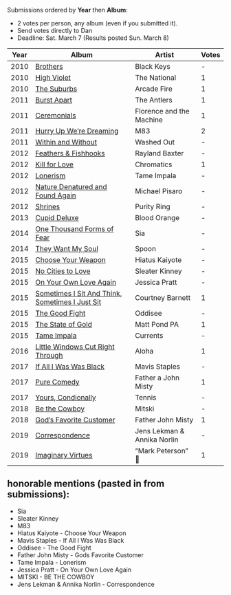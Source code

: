 Submissions ordered by **Year** then **Album**:

* 2 votes per person, any album (even if you submitted it).
* Send votes directly to Dan
* Deadline: Sat. March 7 (Results posted Sun. March 8)


Year | Album | Artist | Votes
---- | ----- | ------ | -----
2010 | [Brothers](https://music.apple.com/us/album/brothers/1052966893) | Black Keys | -
2010 | [High Violet](https://music.apple.com/us/album/high-violet-expanded-edition/401440905) | The National | 1 
2010 | [The Suburbs](https://music.apple.com/us/album/the-suburbs/1252757950) | Arcade Fire | 1
2011 | [Burst Apart](https://music.apple.com/us/album/burst-apart-deluxe-version/432910088) | The Antlers | 1
2011 | [Ceremonials](https://music.apple.com/us/album/ceremonials-deluxe-version/1440716976) | Florence and the Machine | 1
2011 | [Hurry Up We’re Dreaming](https://music.apple.com/us/album/hurry-up-were-dreaming/828259375) | M83 | 2
2011 | [Within and Without](https://music.apple.com/us/album/within-and-without/669292909) | Washed Out | -
2012 | [Feathers & Fishhooks](https://music.apple.com/us/album/feathers-fishhooks/568153464) | Rayland Baxter | -
2012 | [Kill for Love](https://music.apple.com/us/album/kill-for-love/630306478) | Chromatics | 1
2012 | [Lonerism](https://music.apple.com/us/album/lonerism/1440765963) | Tame Impala | -
2012 | [Nature Denatured and Found Again](https://michaelpisaro.bandcamp.com/album/nature-denatured-and-found-again) | Michael Pisaro | -
2012 | [Shrines](https://music.apple.com/us/album/shrines/540020916) | Purity Ring | - 
2013 | [Cupid Deluxe](https://music.apple.com/us/album/cupid-deluxe/716767448) | Blood Orange | -
2014 | [One Thousand Forms of Fear](https://music.apple.com/us/album/1000-forms-of-fear/882945378) | Sia | -
2014 | [They Want My Soul](https://music.apple.com/us/album/they-want-my-soul/1440859888) | Spoon | -
2015 | [Choose Your Weapon](https://music.apple.com/us/album/choose-your-weapon/972218237) | Hiatus Kaiyote | -
2015 | [No Cities to Love](https://music.apple.com/us/album/no-cities-to-love/927171224) | Sleater Kinney | -
2015 | [On Your Own Love Again](https://music.apple.com/us/album/on-your-own-love-again/936872257) | Jessica Pratt | -
2015 | [Sometimes I Sit And Think, Sometimes I Just Sit](https://music.apple.com/us/album/sometimes-i-sit-think-sometimes-i-just-sit-special/1046419552) | Courtney Barnett | 1
2015 | [The Good Fight](https://music.apple.com/us/album/the-good-fight/969829649) | Oddisee | -
2015 | [The State of Gold](https://music.apple.com/us/album/the-state-of-gold/1465429281) | Matt Pond PA | 1
2015 | [Tame Impala](https://music.apple.com/us/album/currents/1440838039) | Currents | - 
2016 | [Little Windows Cut Right Through](https://music.apple.com/us/album/little-windows-cut-right-through/1083762943) | Aloha | 1
2017 | [If All I Was Was Black](https://music.apple.com/us/album/if-all-i-was-was-black/1485069869) | Mavis Staples | -
2017 | [Pure Comedy](https://music.apple.com/us/album/pure-comedy/1193788689) | Father a John Misty | 1
2017 | [Yours, Condionally](https://music.apple.com/us/album/yours-conditionally/1188938660) | Tennis | -
2018 | [Be the Cowboy](https://music.apple.com/us/album/be-the-cowboy/1373892692) | Mitski | -
2018 | [God’s Favorite Customer](https://music.apple.com/us/album/gods-favorite-customer/1364116200) | Father John Misty | 1
2019 | [Correspondence](https://music.apple.com/us/album/correspondence/1457108075) | Jens Lekman & Annika Norlin | -
2019 | [Imaginary Virtues](https://markpetersonltd.bandcamp.com/releases) | “Mark Peterson” 🤠 | 1

## honorable mentions (pasted in from submissions):

- Sia
- Sleater Kinney
- M83
- Hiatus Kaiyote - Choose Your Weapon
- Mavis Staples - If All I Was Was Black
- Oddisee - The Good Fight
- Father John Misty - Gods Favorite Customer
- Tame Impala - Lonerism
- Jessica Pratt - On Your Own Love Again
- MITSKI - BE THE COWBOY 
- Jens Lekman & Annika Norlin - Correspondence

<!-- | []() | | - -->
<!-- todo FJM- gods favorite customer && High Violet && The Suburbs x 2 -->
<!-- past 5
A winged Victory for the Sullen - S/T
Bosnian Rainbows - S/T
Hanne Huckleberg - Trust
Interpol - El Pintor
-->


